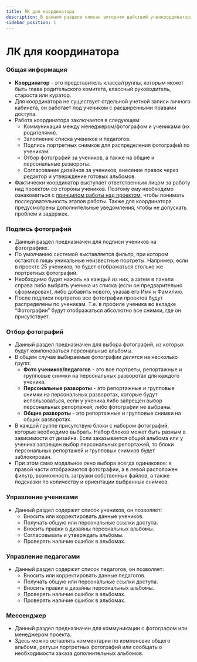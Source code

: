 ```yaml
---
title: ЛК для координатора
description: В данном разделе описан алгоритм действий ученкоординатора по подготовке альбома
sidebar_position: 1
---
```


# ЛК для координатора

### Общая информация
* __Координатор__ - это представитель класса/группы, которым может быть глава родительского комитета, классный руководитель, староста или куратор. 
* Для координатора не существует отдельной учетной записи личного кабинета, он работает под учеником с расширенными правами доступа.
* Работа координатора заключается в следующем:
    + Коммуникация между менеджером/фотографом и учениками (их родителями).
    + Заполнение списка учеников и педагогов.
    + Подпись портретных снимков для распределения фотографий по ученикам.
    + Отбор фотографий за учеников, а также на общие и персональные развороты. 
    + Согласование дизайнов за учеников, внесение правок через редактор и утверждение готовых альбомов.
* Фактически координатор выступает ответственным лицом за работу над проектом со стороны учеников. Поэтому ему необходимо ознакомиться с [принципом работы над проектом](/general), чтобы понимать последовательность этапов работы. Также для координатора предусмотрены дополнительные уведомления, чтобы не допускать проблем и задержек.


### Подпись фотографий
* Данный раздел предназначен для подписи учеников на фотографиях.
* По умолчанию системой выставляется фильтр, при котором остаются лишь уникальные неизвестные портреты. Например, если в проекте 25 учеников, то будет отображаться столько же портретных фотографий.
* Необходимо будет нажать на каждый из них, а затем в панели справа либо выбрать ученика из списка (если он предварительно сформирован), либо добавить нового, указав его Имя и Фамилию.
* После подписи портретов все фотографии проектов будут распределены по ученикам. Т.е. в профиле ученика во вкладке “Фотографии” будут отображаться абсолютно все снимки, где он присутствует.


### Отбор фотографий
* Данный раздел предназначен для выбора фотографий, из которых будут компоноваться персональные альбомы.
* В общем случае выбираемые фотографии делятся на несколько групп:
    + __Фото учеников/педагогов__ - это все портреты, репортажные и групповые снимки на персональных разворотах для каждого ученика.
    + __Персональные развороты__ - это репортажные и групповые снимки на персональных разворотах, которые будут использоваться, если у ученика либо запрещен выбор персональных репортажей, либо фотографии не выбраны.
    + __Общие развороты__ - это репортажные и групповые снимки на общих разворотах.
* В каждой группе присутствую блоки с набором фотографий, которые необходимо выбрать. Набор блоков может быть разным в зависимости от дизайна. Если заказывается общий альбома или у ученика запрещен выбор персональных репортажей, то блоки персональных репортажей и групповых снимков будет заблокирован.
* При этом само модальное окно выбора всегда одинаковое: в правой части отображаются фотографии, а в левой расположен фильтр, возможность загрузки собственных файлов, а также подсказки по количеству и ориентации выбранных снимков.

### Управление учениками
* Данный раздел содержит список учеников, он позволяет:
    + Вносить или корректировать данные учеников.
    + Получать общую или персональные ссылки доступа.
    + Вносить правки в дизайны персональных альбомы.
    + Согласовывать и утверждать альбомы.
    + Проверять наличие ошибок в альбомах.

### Управление педагогами
* Данный раздел содержит список педагогов, он позволяет:
    + Вносить или корректировать данные педагогов.
    + Получать общую или персональные ссылки доступа.
    + Вносить правки в дизайны персональных альбомы.
    + Проверять наличие ошибок в альбомах.
    + Проверять наличие ошибок в альбомах.

### Мессенджер
* Данный раздел предназначен для коммуникации с фотографом или менеджером проекта. 
* Здесь можно оставлять комментарии по компоновке общего альбома, ретуши портретных фотографий или сообщать о необходимости заказа дополнительных альбомов.